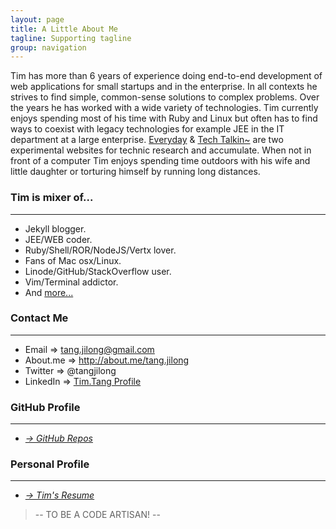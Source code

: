 ```yaml
---
layout: page
title: A Little About Me
tagline: Supporting tagline
group: navigation
---
```


Tim has more than 6 years of experience doing end-to-end development of web applications for small startups and in the enterprise. In all contexts he strives to find simple, common-sense solutions to complex problems. Over the years he has worked with a wide variety of technologies. Tim currently enjoys spending most of his time with Ruby and Linux but often has to find ways to coexist with legacy technologies for example JEE in the IT department at a large enterprise. [Everyday](http://everyday-cn.com) & [Tech Talkin~](http://timtang.me) are two experimental websites for technic research and accumulate. When not in front of a computer Tim enjoys spending time outdoors with his wife and little daughter or torturing himself by running long distances.

### Tim is mixer of... 
---
- Jekyll blogger.
- JEE/WEB coder.
- Ruby/Shell/ROR/NodeJS/Vertx lover.
- Fans of Mac osx/Linux.
- Linode/GitHub/StackOverflow user. 
- Vim/Terminal addictor.
- And [more...](/resume.html)

### Contact Me
---

- Email => tang.jilong@gmail.com
- About.me => <http://about.me/tang.jilong>
- Twitter => @tangjilong
- LinkedIn => [Tim.Tang Profile](http://www.linkedin.com/pub/tim-tang/45/994/238)


### GitHub Profile
---
- _[&rarr; GitHub Repos](https://github.com/tim-tang)_

### Personal Profile
---
- _[&rarr; Tim's Resume ](/resume.html)_

> -- TO BE A CODE ARTISAN! --

